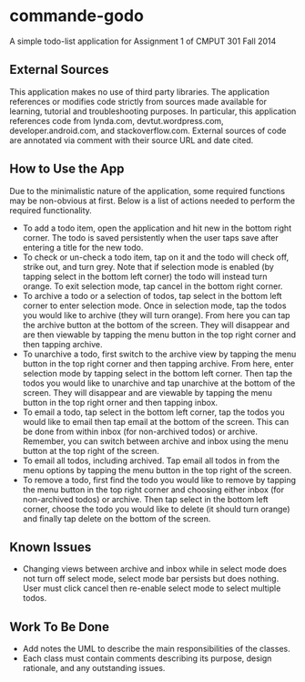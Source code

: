commande-godo
=============
A simple todo-list application for Assignment 1 of CMPUT 301 Fall 2014

External Sources
----------------
This application makes no use of third party libraries. The application references or modifies code strictly from sources made available for learning, tutorial and troubleshooting purposes. In particular, this application references code from lynda.com, devtut.wordpress.com, developer.android.com, and stackoverflow.com. External sources of code are annotated via comment with their source URL and date cited.

How to Use the App
------------------
Due to the minimalistic nature of the application, some required functions may be non-obvious at first. Below is a list of actions needed to perform the required functionality. 
- To add a todo item, open the application and hit new in the bottom right corner. The todo is saved persistently when the user taps save after entering a title for the new todo.
- To check or un-check a todo item, tap on it and the todo will check off, strike out, and turn grey. Note that if selection mode is enabled (by tapping select in the bottom left corner) the todo will instead turn orange. To exit selection mode, tap cancel in the bottom right corner.
- To archive a todo or a selection of todos, tap select in the bottom left corner to enter selection mode. Once in selection mode, tap the todos you would like to archive (they will turn orange). From here you can tap the archive button at the bottom of the screen. They will disappear and are then viewable by tapping the menu button in the top right corner and then tapping archive.
- To unarchive a todo, first switch to the archive view by tapping the menu button in the top right corner and then tapping archive. From here, enter selection mode by tapping select in the bottom left corner. Then tap the todos you would like to unarchive and tap unarchive at the bottom of the screen. They will disappear and are viewable by tapping the menu button in the top right orner and then tapping inbox.
- To email a todo, tap select in the bottom left corner, tap the todos you would like to email then tap email at the bottom of the screen. This can be done from within inbox (for non-archived todos) or archive. Remember, you can switch between archive and inbox using the menu button at the top right of the screen.
- To email all todos, including archived. Tap email all todos in from the menu options by tapping the menu button in the top right of the screen.
- To remove a todo, first find the todo you would like to remove by tapping the menu button in the top right corner and choosing either inbox (for non-archived todos) or archive. Then tap select in the bottom left corner, choose the todo you would like to delete (it should turn orange) and finally tap delete on the bottom of the screen.

Known Issues
------------
- Changing views between archive and inbox while in select mode does not turn off select mode, select mode bar persists but does nothing. User must click cancel then re-enable select mode to select multiple todos.

Work To Be Done
---------------
- Add notes the UML to describe the main responsibilities of the classes.
- Each class must contain comments describing its purpose, design rationale, and any outstanding issues.
